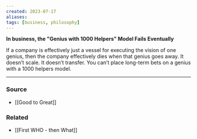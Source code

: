 ```yaml
---
created: 2023-07-17
aliases: 
tags: [business, philosophy]
---
```


**In business, the "Genius with 1000 Helpers" Model Fails Eventually**

If a company is effectively just a vessel for executing the vision of one genius, then the company effectively dies when that genius goes away. It doesn’t scale. It doesn’t transfer. You can’t place long-term bets on a genius with a 1000 helpers model.

****
### Source
- [[Good to Great]]

### Related
- [[First WHO - then What]]
 